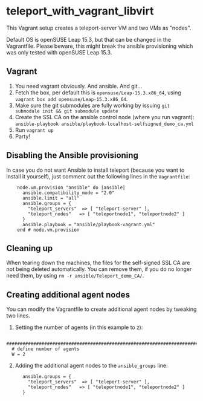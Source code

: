 # teleport_with_vagrant_libvirt

This Vagrant setup creates a teleport-server VM and two VMs as "nodes".

Default OS is openSUSE Leap 15.3, but that can be changed in the Vagrantfile. Please beware, this might break the ansible provisioning which was only tested with openSUSE Leap 15.3.

## Vagrant

1. You need vagrant obviously. And ansible. And git...
2. Fetch the box, per default this is `opensuse/Leap-15.3.x86_64`, using `vagrant box add opensuse/Leap-15.3.x86_64`.
3. Make sure the git submodules are fully working by issuing `git submodule init && git submodule update`
4. Create the SSL CA on the ansible control node (where you run vagrant): `ansible-playbook ansible/playbook-localhost-selfsigned_demo_ca.yml`
5. Run `vagrant up`
6. Party!

## Disabling the Ansible provisioning

In case you do not want Ansible to install teleport (because you want to install it yourself), just comment out the following lines in the `Vagrantfile`:
```
    node.vm.provision "ansible" do |ansible|
      ansible.compatibility_mode = "2.0"
      ansible.limit = "all"
      ansible.groups = {
        "teleport_servers"  => [ "teleport-server" ],
        "teleport_nodes"   => [ "teleportnode1", "teleportnode2" ]
      }
      ansible.playbook = "ansible/playbook-vagrant.yml"
    end # node.vm.provision
```

## Cleaning up

When tearing down the machines, the files for the self-signed SSL CA are not being deleted automatically. You can remove them, if you do no longer need them, by using `rm -r ansible/Teleport_demo_CA/`.

## Creating additional agent nodes

You can modify the Vagrantfile to create additional agent nodes by tweaking two lines.

1. Setting the number of agents (in this example to `2`):

```
  ###################################################################################
  # define number of agents
  W = 2
```

2. Adding the additional agent nodes to the `ansible_groups` line:
```
      ansible.groups = {
        "teleport_servers"  => [ "teleport-server" ],
        "teleport_nodes"   => [ "teleportnode1", "teleportnode2" ]
      }
```

